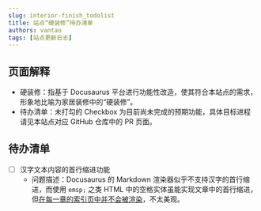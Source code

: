 ```yaml
---
slug: interior-finish_todolist
title: 站点“硬装修”待办清单
authors: vantao
tags: [站点更新日志]
---
```


## 页面解释

- 硬装修：指基于 Docusaurus 平台进行功能性改造，使其符合本站点的需求，形象地比喻为家居装修中的“硬装修”。
- 待办清单：未打勾的 Checkbox 为目前尚未完成的预期功能，具体目标进程请见本站点对应 GitHub 仓库中的 PR 页面。

## 待办清单

- [ ] 汉字文本内容的首行缩进功能
  - 问题描述：Docusaurus 的 Markdown 渲染器似乎不支持汉字的首行缩进，而使用 `emsp;` 之类 HTML 中的空格实体虽能实现文章中的首行缩进，但[在每一章的索引页中并不会被渲染](/docs/category/第一章-工作流程)，不太美观。
